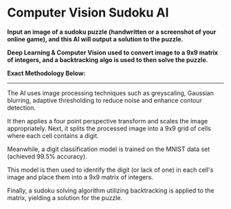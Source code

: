 # Computer Vision Sudoku AI

**Input an image of a sudoku puzzle (handwritten or a screenshot of your online game), and this AI will output a solution to the puzzle.**

**Deep Learning & Computer Vision used to convert image to a 9x9 matrix of integers, and a backtracking algo is used to then solve the puzzle.**    


  
    
    


**Exact Methodology Below:**
__________________________

The AI uses image processing techniques such as greyscaling, Gaussian blurring, adaptive thresholding to reduce noise and enhance contour detection.

It then applies a four point perspective transform and scales the image appropriately. Next, it splits the processed image into a 9x9 grid of cells where each cell contains a digit.

Meanwhile, a digit classification model is trained on the MNIST data set (achieved 99.5% accuracy).

This model is then used to identify the digit (or lack of one) in each cell's image and place them into a 9x9 matrix of integers.

Finally, a sudoku solving algorithm utilizing backtracking is applied to the matrix, yielding a solution for the puzzle.
